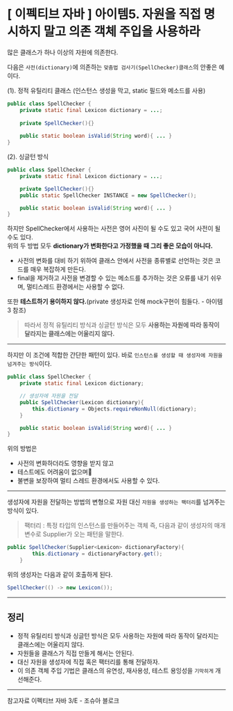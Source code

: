 # [ 이펙티브 자바 ] 아이템5. 자원을 직접 명시하지 말고 의존 객체 주입을 사용하라

많은 클래스가 하나 이상의 자원에 의존한다.

다음은 `사전(dictionary)`에 의존하는 `맞춤법 검사기(SpellChecker)클래스`의 안좋은 예이다.


(1). 정적 유틸리티 클래스 (인스턴스 생성을 막고, static 필드와 메소드를 사용)
```java
public class SpellChecker {
    private static final Lexicon dictionary = ...;
    
    private SpellChecker(){}
    
    public static boolean isValid(String word){ ... }
}
```
(2). 싱글턴 방식
```java
public class SpellChecker {
    private static final Lexicon dictionary = ...;

    private SpellChecker(){}
    public static SpellChecker INSTANCE = new SpellChecker();

    public static boolean isValid(String word){ ... }
}
```
하지만 SpellChecker에서 사용하는 사전은 영어 사진이 될 수도 있고 국어 사전이 될 수도 있다.        
위의 두 방법 모두 **dictionary가 변화한다고 가정했을 때 그리 좋은 모습이 아니다.**  

* 사전의 변화를 대비 하기 위하여 클래스 안에서 사전을 종류별로 선언하는 것은 코드를 매우 복잡하게 만든다.
* final을 제거하고 사전을 변경할 수 있는 메소드를 추가하는 것은 오류를 내기 쉬우며, 멀티스레드 환경에서는 사용할 수 없다.

또한 **테스트하기 용이하지 않다.**(private 생성자로 인해 mock구현이 힘들다. - 아이템3 참조)

> 따라서 정적 유틸리티 방식과 싱글턴 방식은 모두 **사용하는 자원에 따라 동작이 달라지는 클래스에는 어울리지 않다.**
---
하지만 이 조건에 적합한 간단한 패턴이 있다. 바로 `인스턴스를 생성할 때 생성자에 자원을 넘겨주는 방식`이다.
```java
public class SpellChecker {
    private static final Lexicon dictionary;

    // 생성자에 자원을 전달
    public SpellChecker(Lexicon dictionary){
        this.dictionary = Objects.requireNonNull(dictionary);
    }

    public static boolean isValid(String word){ ... }
}
```
위의 방법은 
* 사전의 변화하더라도 영향을 받지 않고
* 테스트에도 어려움이 없으며
* 불변을 보장하여 멀티 스레드 환경에서도 사용할 수 있다.

---

생성자에 자원을 전달하는 방법의 변형으로 자원 대신 `자원을 생성하는 팩터리`를 넘겨주는 방식이 있다.
> 팩터리 : 특정 타입의 인스턴스를 만들어주는 객체
즉, 다음과 같이 생성자의 매개 변수로 Supplier<T>가 오는 패턴을 말한다.
```java
public SpellChecker(Supplier<Lexicon> dictionaryFactory){
        this.dictionary = dictionaryFactory.get();
    }
```
위의 생성자는 다음과 같이 호출하게 된다.
```java
SpellChecker(() -> new Lexicon());
```

---
## 정리

* 정적 유틸리티 방식과 싱글턴 방식은 모두 사용하는 자원에 따라 동작이 달라지는 클래스에는 어울리지 않다.
* 자원들을 클래스가 직접 만들게 해서는 안된다. 
* 대신 자원을 생성자에 직접 혹은 팩터리를 통해 전달하자.
* 이 의존 객체 주입 기법은 클래스의 유연성, 재사용성, 테스트 용잉성을 `기막히게` 개선해준다.

---
참고자료  이펙티브 자바 3/E - 조슈아 블로크